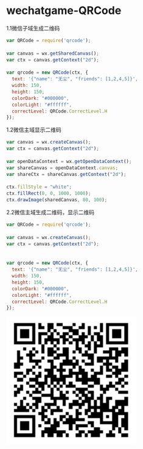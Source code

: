 # wechatgame-QRCode

1.1微信子域生成二维码
```javascript
var QRCode = require('qrcode');

var canvas = wx.getSharedCanvas();
var ctx = canvas.getContext("2d");

var qrcode = new QRCode(ctx, {
  text: '{"name": "无尘", "friends": [1,2,4,5]}',
  width: 150,
  height: 150,
  colorDark: "#000000",
  colorLight: "#ffffff",
  correctLevel: QRCode.CorrectLevel.H
});
```


1.2微信主域显示二维码
```javascript
var canvas = wx.createCanvas();
var ctx = canvas.getContext("2d");

var openDataContext = wx.getOpenDataContext();
var shareCanvas = openDataContext.canvas;
var shareCtx = shareCanvas.getContext("2d");

ctx.fillStyle = "white";
ctx.fillRect(0, 0, 1000, 1000);
ctx.drawImage(sharedCanvas, 80, 100);
```


2.2微信主域生成二维码，显示二维码
```javascript
var QRCode = require('qrcode');

var canvas = wx.createCanvas();
var ctx = canvas.getContext("2d");


var qrcode = new QRCode(ctx, {
  text: '{"name": "无尘", "friends": [1,2,4,5]}',
  width: 150,
  height: 150,
  colorDark: "#000000",
  colorLight: "#ffffff",
  correctLevel: QRCode.CorrectLevel.H
});
```

![image](https://github.com/yuwu/wechatgame-QRCode/blob/master/code.png)


